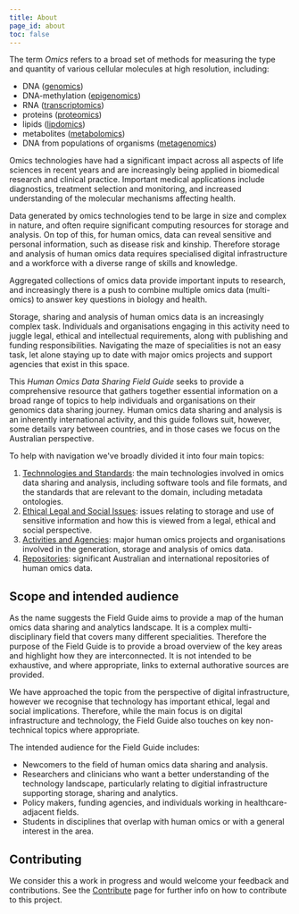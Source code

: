```yaml
---
title: About
page_id: about
toc: false
---
```


The term *Omics* refers to a broad set of methods for measuring the type and quantity of various cellular molecules at high resolution, including:

 * DNA ([genomics](https://en.wikipedia.org/wiki/Genomics))
 * DNA-methylation ([epigenomics](https://en.wikipedia.org/wiki/Epigenomics))
 * RNA ([transcriptomics](https://en.wikipedia.org/wiki/Transcriptomics_technologies))
 * proteins ([proteomics](https://en.wikipedia.org/wiki/Proteomics))
 * lipids ([lipdomics](https://en.wikipedia.org/wiki/Lipidomics))
 * metabolites ([metabolomics](https://en.wikipedia.org/wiki/Metabolomics))
 * DNA from populations of organisms ([metagenomics](https://en.wikipedia.org/wiki/Metagenomics))

Omics technologies have had a significant impact across all aspects of life sciences in recent years and are increasingly being applied in biomedical research and clinical practice. Important medical applications include diagnostics, treatment selection and monitoring, and increased understanding of the molecular mechanisms affecting health.

Data generated by omics technologies tend to be large in size and complex in nature, and often require significant computing resources for storage and analysis. On top of this, for human omics, data can reveal sensitive and personal information, such as disease risk and kinship. Therefore storage and analysis of human omics data requires specialised digital infrastructure and a workforce with a diverse range of skills and knowledge.

Aggregated collections of omics data provide important inputs to research, and increasingly there is a push to combine multiple omics data (multi-omics) to answer key questions in biology and health.

Storage, sharing and analysis of human omics data is an increasingly complex task. Individuals and organisations engaging in this activity need to juggle legal, ethical and intellectual requirements, along with publishing and funding responsibilities. Navigating the maze of specialities is not an easy task, let alone staying up to date with major omics projects and support agencies that exist in this space. 

This *Human Omics Data Sharing Field Guide* seeks to provide a comprehensive resource that gathers together essential information on a broad range of topics to help individuals and organisations on their genomics data sharing journey. Human omics data sharing and analysis is an inherently international activity, and this guide follows suit, however, some details vary between countries, and in those cases we focus on the Australian perspective.

To help with navigation we've broadly divided it into four main topics:

1. [Technnologies and Standards](technologies_standards): the main technologies involved in omics data sharing and analysis, including software tools and file formats, and the standards that are relevant to the domain, including metadata ontologies.
2. [Ethical Legal and Social Issues](legal_ethical): issues relating to storage and use of sensitive information and how this is viewed from a legal, ethical and social perspective.
3. [Activities and Agencies](activities_agencies): major human omics projects and organisations involved in the generation, storage and analysis of omics data.
4. [Repositories](repositories): significant Australian and international repositories of human omics data.

## Scope and intended audience

As the name suggests the Field Guide aims to provide a map of the human omics data sharing and analytics landscape. It is a complex multi-disciplinary field that covers many different specialities. Therefore the purpose of the Field Guide is to provide a broad overview of the key areas and highlight how they are interconnected. It is not intended to be exhaustive, and where appropriate, links to external authorative sources are provided.

We have approached the topic from the perspective of digital infrastructure, however we recognise that technology has important ethical, legal and social implications. Therefore, while the main focus is on digital infrastructure and technology, the Field Guide also touches on key non-technical topics where appropriate.

The intended audience for the Field Guide includes:

* Newcomers to the field of human omics data sharing and analysis.
* Researchers and clinicians who want a better understanding of the technology landscape, particularly relating to digitial infrastructure supporting storage, sharing and analytics.
* Policy makers, funding agencies, and individuals working in healthcare-adjacent fields.
* Students in disciplines that overlap with human omics or with a general interest in the area.

## Contributing

We consider this a work in progress and would welcome your feedback and contributions. See the [Contribute](contribute) page for further info on how to contribute to this project.
